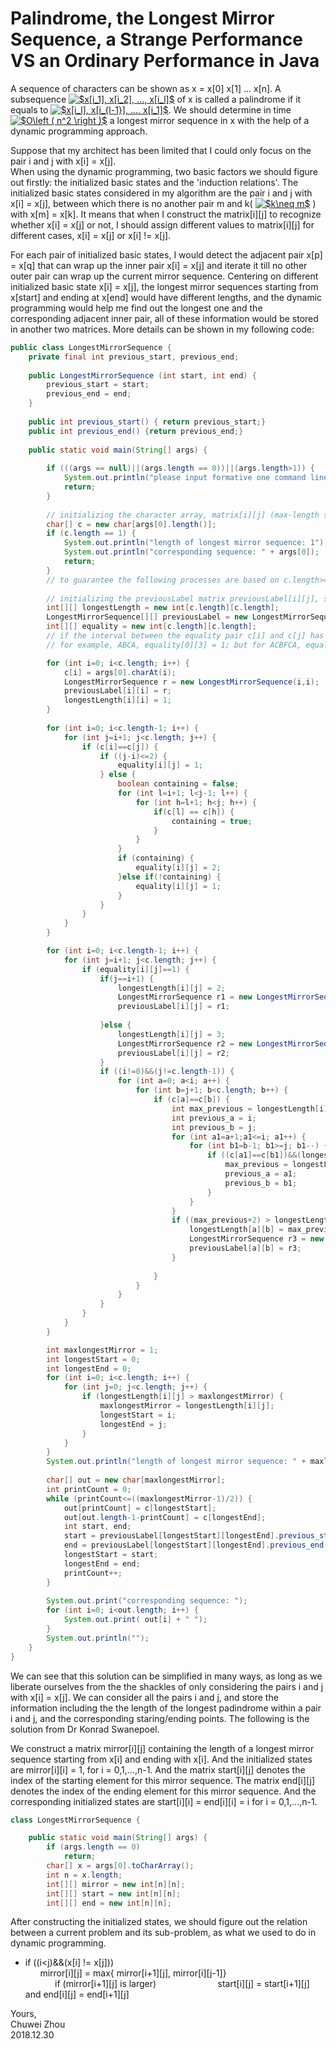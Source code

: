# Palindrome, the Longest Mirror Sequence, a Strange Performance VS an Ordinary Performance in Java                   
A sequence of characters can be shown as x = x[0] x[1] ... x[n]. A subsequence 
<a href="https://www.codecogs.com/eqnedit.php?latex=$x[i_1],&space;x[i_2],&space;...,&space;x[i_l]$" target="_blank"><img src="https://latex.codecogs.com/gif.latex?$x[i_1],&space;x[i_2],&space;...,&space;x[i_l]$" title="$x[i_1], x[i_2], ..., x[i_l]$" /></a> 
of x is called a palindrome if it equals to 
<a href="https://www.codecogs.com/eqnedit.php?latex=$x[i_l],&space;x[i_{l-1}],&space;...,&space;x[i_1]$" target="_blank"><img src="https://latex.codecogs.com/gif.latex?$x[i_l],&space;x[i_{l-1}],&space;...,&space;x[i_1]$" title="$x[i_l], x[i_{l-1}], ..., x[i_1]$" /></a>. 
We should determine in time 
<a href="https://www.codecogs.com/eqnedit.php?latex=$O\left&space;(&space;n^2&space;\right&space;)$" target="_blank"><img src="https://latex.codecogs.com/gif.latex?$O\left&space;(&space;n^2&space;\right&space;)$" title="$O\left ( n^2 \right )$" /></a> 
a longest mirror sequence in x with the help of a dynamic programming approach.            


Suppose that my architect has been limited that I could only focus on the pair i and j with x[i] = x[j].                
When using the dynamic programming, two basic factors we should figure out firstly: the initialized basic states and the 'induction relations'. The initialized basic states considered in my algorithm are the pair i and j with x[i] = x[j], between which there is no another pair m and k(
<a href="https://www.codecogs.com/eqnedit.php?latex=$k\neq&space;m$" target="_blank"><img src="https://latex.codecogs.com/gif.latex?$k\neq&space;m$" title="$k\neq m$" /></a>
) with x[m] = x[k]. It means that when I construct the matrix[i][j] to recognize whether x[i] = x[j] or not, I should assign different values to matrix[i][j] for different cases, x[i] = x[j] or x[i] != x[j].              
               
For each pair of initialized basic states, I would detect the adjacent pair x[p] = x[q] that can wrap up the inner pair x[i] = x[j] and iterate it till no other outer pair can wrap up the current mirror sequence. Centering on different initialized basic state x[i] = x[j], the longest mirror sequences starting from x[start] and ending at x[end] would have different lengths, and the dynamic programming would help me find out the longest one and the corresponding adjacent inner pair, all of these information would be stored in another two matrices. More details can be shown in my following code:                   
```java
public class LongestMirrorSequence {
	private final int previous_start, previous_end;
	
	public LongestMirrorSequence (int start, int end) {
		previous_start = start;
		previous_end = end;
	}
	
	public int previous_start() { return previous_start;}
	public int previous_end() {return previous_end;}
	
	public static void main(String[] args) {
		
		if (((args == null)||(args.length == 0))||(args.length>1)) {
			System.out.println("please input formative one command line argument");
			return;
		}
		
        // initializing the character array, matrix[i][j] (max-length starting in label i and ending in label j) ;
		char[] c = new char[args[0].length()];	
		if (c.length == 1) {
			System.out.println("length of longest mirror sequence: 1");
			System.out.println("corresponding sequence: " + args[0]);
			return;
		}
		// to guarantee the following processes are based on c.length>=2
		
		// initializing the previousLabel matrix previousLabel[i][j], storing the starting point and ending point of the max-length subsequence inside  the the interval i and j; 
		int[][] longestLength = new int[c.length][c.length]; 	
		LongestMirrorSequence[][] previousLabel = new LongestMirrorSequence[c.length][c.length];
		int[][] equality = new int[c.length][c.length];
		// if the interval between the equality pair c[i] and c[j] has no other pair with the same character, equality[i][j] = 1, otherwise equality[i][j] = 2;  
		// for example, ABCA, equality[0][3] = 1; but for ACBFCA, equality[0][5] = 2;
```
              
```java
		for (int i=0; i<c.length; i++) {
			c[i] = args[0].charAt(i);
			LongestMirrorSequence r = new LongestMirrorSequence(i,i);
			previousLabel[i][i] = r;
			longestLength[i][i] = 1;
		}		
		
		for (int i=0; i<c.length-1; i++) {
			for (int j=i+1; j<c.length; j++) {
				if (c[i]==c[j]) {
					if ((j-i)<=2) {
						equality[i][j] = 1;
					} else {
						boolean containing = false;
						for (int l=i+1; l<j-1; l++) {
							for (int h=l+1; h<j; h++) {
								if(c[l] == c[h]) {
									containing = true;
								}
							}
						}
						if (containing) {
							equality[i][j] = 2;
						}else if(!containing) {
							equality[i][j] = 1;
						}
					}
				}
			}
		}

```                  
                
```java
		for (int i=0; i<c.length-1; i++) {
			for (int j=i+1; j<c.length; j++) {
				if (equality[i][j]==1) {
					if(j==i+1) {
						longestLength[i][j] = 2;
						LongestMirrorSequence r1 = new LongestMirrorSequence(i,j);
						previousLabel[i][j] = r1;
						
					}else {
						longestLength[i][j] = 3;
						LongestMirrorSequence r2 = new LongestMirrorSequence(i+1,i+1);
						previousLabel[i][j] = r2;
					}
					if ((i!=0)&&(j!=c.length-1)) {
						for (int a=0; a<i; a++) {
							for (int b=j+1; b<c.length; b++) {
								if (c[a]==c[b]) {
									int max_previous = longestLength[i][j];
									int previous_a = i;
									int previous_b = j;
									for (int a1=a+1;a1<=i; a1++) {
										for (int b1=b-1; b1>=j; b1--) {
											if ((c[a1]==c[b1])&&(longestLength[a1][b1]>=max_previous)) {
												max_previous = longestLength[a1][b1];
												previous_a = a1;
												previous_b = b1;
											}
										}
									}
									if ((max_previous+2) > longestLength[a][b]) {
										longestLength[a][b] = max_previous+2;
										LongestMirrorSequence r3 = new LongestMirrorSequence(previous_a, previous_b);
										previousLabel[a][b] = r3; 
									}
									
								}
							}
						}
					}
				}
			}
		}
```            
               
```java
		int maxlongestMirror = 1;
		int longestStart = 0;
		int longestEnd = 0;
		for (int i=0; i<c.length; i++) {
			for (int j=0; j<c.length; j++) {
				if (longestLength[i][j] > maxlongestMirror) {
					maxlongestMirror = longestLength[i][j];
					longestStart = i;
					longestEnd = j;
				}
			}
		}
		System.out.println("length of longest mirror sequence: " + maxlongestMirror);
		
		char[] out = new char[maxlongestMirror];
		int printCount = 0;
		while (printCount<=((maxlongestMirror-1)/2)) {
			out[printCount] = c[longestStart];
			out[out.length-1-printCount] = c[longestEnd];
			int start, end;
			start = previousLabel[longestStart][longestEnd].previous_start();
			end = previousLabel[longestStart][longestEnd].previous_end();
			longestStart = start;
			longestEnd = end;
			printCount++;
		}
		
		System.out.print("corresponding sequence: ");
		for (int i=0; i<out.length; i++) {
			System.out.print( out[i] + " ");
		}
		System.out.println("");
	}
}
```                  
                        
			
We can see that this solution can be simplified in many ways, as long as we liberate ourselves from the the shackles of only considering the pairs i and j with x[i] = x[j]. We can consider all the pairs i and j, and store the information including the the length of the longest padindrome within a pair i and j, and the corresponding staring/ending points. The following is the solution from Dr Konrad Swanepoel.                               
                        
We construct a matrix mirror[i][j] containing the length of a longest mirror sequence starting from x[i] and ending with x[i]. And the initialized states are mirror[i][i] = 1, for i = 0,1,...,n-1. And the matrix start[i][j] denotes the index of the starting element for this mirror sequence. The matrix end[i][j] denotes the index of the ending element for this mirror sequence. And the corresponding initialized states are start[i][i] = end[i][i] = i for i = 0,1,...,n-1.                            			
```java
class LongestMirrorSequence {

    public static void main(String[] args) {
        if (args.length == 0)
            return;
        char[] x = args[0].toCharArray();
        int n = x.length;
        int[][] mirror = new int[n][n];
        int[][] start = new int[n][n];
        int[][] end = new int[n][n];
```
After constructing the initialized states, we should figure out the relation between a current problem and its sub-problem, as what we used to do in dynamic programming.               
- if ((i<j)&&(x[i] != x[j]))        
&nbsp; &nbsp; &nbsp; mirror[i][j] = max{ mirror[i+1][j], mirror[i][j-1]}  
&nbsp; &nbsp; &nbsp; &nbsp; &nbsp; &nbsp; if (mirror[i+1][j] is larger) 
&nbsp; &nbsp; &nbsp; &nbsp; &nbsp; &nbsp; &nbsp; &nbsp; &nbsp; &nbsp; &nbsp; &nbsp; start[i][j] = start[i+1][j] and end[i][j] = end[i+1][j]             

		  
Yours,             
Chuwei Zhou             
2018.12.30             
